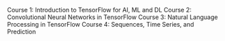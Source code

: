 Course 1: Introduction to TensorFlow for AI, ML and DL
Course 2: Convolutional Neural Networks in TensorFlow
Course 3: Natural Language Processing in TensorFlow
Course 4: Sequences, Time Series, and Prediction